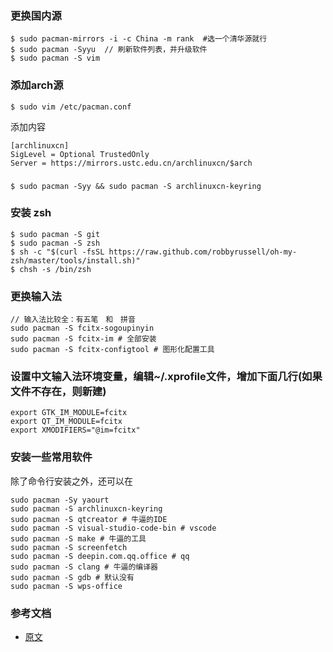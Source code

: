 ### 更换国内源
```
$ sudo pacman-mirrors -i -c China -m rank  #选一个清华源就行
$ sudo pacman -Syyu  // 刷新软件列表，并升级软件
$ sudo pacman -S vim
```

### 添加arch源
```
$ sudo vim /etc/pacman.conf
```
添加内容
```
[archlinuxcn]
SigLevel = Optional TrustedOnly
Server = https://mirrors.ustc.edu.cn/archlinuxcn/$arch
```
###
```
$ sudo pacman -Syy && sudo pacman -S archlinuxcn-keyring
```
### 安装 zsh
```
$ sudo pacman -S git
$ sudo pacman -S zsh
$ sh -c "$(curl -fsSL https://raw.github.com/robbyrussell/oh-my-zsh/master/tools/install.sh)"
$ chsh -s /bin/zsh
```

### 更换输入法

```
// 输入法比较全：有五笔　和　拼音
sudo pacman -S fcitx-sogoupinyin
sudo pacman -S fcitx-im # 全部安装
sudo pacman -S fcitx-configtool # 图形化配置工具
```

### 设置中文输入法环境变量，编辑~/.xprofile文件，增加下面几行(如果文件不存在，则新建)
```
export GTK_IM_MODULE=fcitx
export QT_IM_MODULE=fcitx
export XMODIFIERS="@im=fcitx"
```
### 安装一些常用软件
除了命令行安装之外，还可以在
```
sudo pacman -Sy yaourt
sudo pacman -S archlinuxcn-keyring
sudo pacman -S qtcreator # 牛逼的IDE
sudo pacman -S visual-studio-code-bin # vscode
sudo pacman -S make # 牛逼的工具
sudo pacman -S screenfetch 
sudo pacman -S deepin.com.qq.office # qq
sudo pacman -S clang # 牛逼的编译器
sudo pacman -S gdb # 默认没有
sudo pacman -S wps-office
```
### 参考文档
- [原文](https://zhuanlan.zhihu.com/p/50918522)
